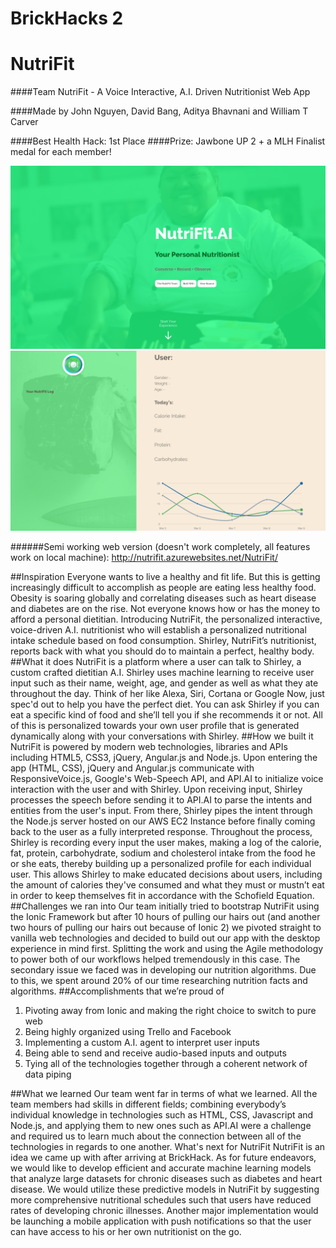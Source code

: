 # BrickHacks 2
# NutriFit

####Team NutriFit - A Voice Interactive, A.I. Driven Nutritionist Web App

####Made by John Nguyen, David Bang, Aditya Bhavnani and William T Carver

####Best Health Hack: 1st Place
####Prize: Jawbone UP 2 + a MLH Finalist medal for each member!

![Alt text](/img/Preview1.png?raw=true "Homepage")
![Alt text](/img/Preview2.png?raw=true "Homepage")


######Semi working web version (doesn't work completely, all features work on local machine): http://nutrifit.azurewebsites.net/NutriFit/

##Inspiration
Everyone wants to live a healthy and fit life. But this is getting increasingly difficult to accomplish as people are eating less healthy food. Obesity is soaring globally and correlating diseases such as heart disease and diabetes are on the rise. Not everyone knows how or has the money to afford a personal dietitian. Introducing NutriFit, the personalized interactive, voice-driven A.I. nutritionist who will establish a personalized nutritional intake schedule based on food consumption. Shirley, NutriFit’s nutritionist, reports back with what you should do to maintain a perfect, healthy body.
##What it does
NutriFit is a platform where a user can talk to Shirley, a custom crafted dietitian A.I. Shirley uses machine learning to receive user input such as their name, weight, age, and gender as well as what they ate throughout the day. Think of her like Alexa, Siri, Cortana or Google Now, just spec'd out to help you have the perfect diet. You can ask Shirley if you can eat a specific kind of food and she’ll tell you if she recommends it or not.
All of this is personalized towards your own user profile that is generated dynamically along with your conversations with Shirley.
##How we built it
NutriFit is powered by modern web technologies, libraries and APIs including HTML5, CSS3, jQuery, Angular.js and Node.js.
Upon entering the app (HTML, CSS), jQuery and Angular.js communicate with ResponsiveVoice.js, Google's Web-Speech API, and API.AI to initialize voice interaction with the user and with Shirley. Upon receiving input, Shirley processes the speech before sending it to API.AI to parse the intents and entities from the user's input. From there, Shirley pipes the intent through the Node.js server hosted on our AWS EC2 Instance before finally coming back to the user as a fully interpreted response.
Throughout the process, Shirley is recording every input the user makes, making a log of the calorie, fat, protein, carbohydrate, sodium and cholesterol intake from the food he or she eats, thereby building up a personalized profile for each individual user. This allows Shirley to make educated decisions about users, including the amount of calories they've consumed and what they must or mustn’t eat in order to keep themselves fit in accordance with the Schofield Equation.
##Challenges we ran into
Our team initially tried to bootstrap NutriFit using the Ionic Framework but after 10 hours of pulling our hairs out (and another two hours of pulling our hairs out because of Ionic 2) we pivoted straight to vanilla web technologies and decided to build out our app with the desktop experience in mind first. Splitting the work and using the Agile methodology to power both of our workflows helped tremendously in this case. The secondary issue we faced was in developing our nutrition algorithms. Due to this, we spent around 20% of our time researching nutrition facts and algorithms.
##Accomplishments that we’re proud of
1.	Pivoting away from Ionic and making the right choice to switch to pure web
2.	Being highly organized using Trello and Facebook
3.	Implementing a custom A.I. agent to interpret user inputs
4.	Being able to send and receive audio-based inputs and outputs 
5.	Tying all of the technologies together through a coherent network of data piping

##What we learned
Our team went far in terms of what we learned. All the team members had skills in different fields; combining everybody’s individual knowledge in technologies such as HTML, CSS, Javascript and Node.js, and applying them to new ones such as API.AI were a challenge and required us to learn much about the connection between all of the technologies in regards to one another.
What's next for NutriFit
NutriFit is an idea we came up with after arriving at BrickHack. As for future endeavors, we would like to develop efficient and accurate machine learning models that analyze large datasets for chronic diseases such as diabetes and heart disease. We would utilize these predictive models in NutriFit by suggesting more comprehensive nutritional schedules such that users have reduced rates of developing chronic illnesses. Another major implementation would be launching a mobile application with push notifications so that the user can have access to his or her own nutritionist on the go.

